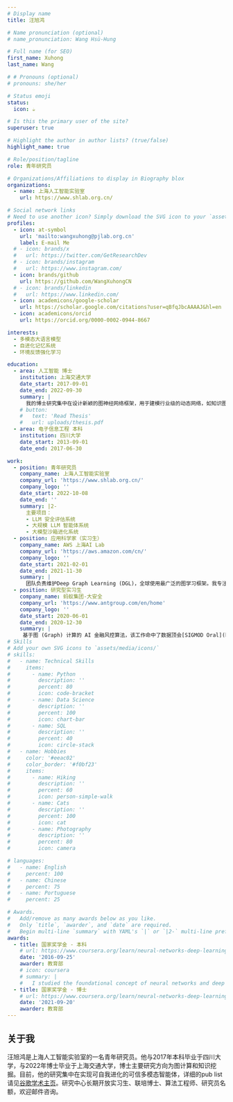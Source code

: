 ```yaml
---
# Display name
title: 汪旭鸿

# Name pronunciation (optional)
# name_pronunciation: Wang Hsü-Hung 

# Full name (for SEO)
first_name: Xuhong
last_name: Wang

# # Pronouns (optional)
# pronouns: she/her

# Status emoji
status:
  icon: ☕️

# Is this the primary user of the site?
superuser: true

# Highlight the author in author lists? (true/false)
highlight_name: true

# Role/position/tagline
role: 青年研究员

# Organizations/Affiliations to display in Biography blox
organizations:
  - name: 上海人工智能实验室
    url: https://www.shlab.org.cn/

# Social network links
# Need to use another icon? Simply download the SVG icon to your `assets/media/icons/` folder.
profiles:
  - icon: at-symbol
    url: 'mailto:wangxuhong@pjlab.org.cn'
    label: E-mail Me
  # - icon: brands/x
  #   url: https://twitter.com/GetResearchDev
  # - icon: brands/instagram
  #   url: https://www.instagram.com/
  - icon: brands/github
    url: https://github.com/WangXuhongCN
  # - icon: brands/linkedin
  #   url: https://www.linkedin.com/
  - icon: academicons/google-scholar
    url: https://scholar.google.com/citations?user=qBfqJbcAAAAJ&hl=en
  - icon: academicons/orcid
    url: https://orcid.org/0000-0002-0944-8667

interests:
  - 多模态大语言模型
  - 自进化记忆系统
  - 环境反馈强化学习

education:
  - area: 人工智能 博士
    institution: 上海交通大学
    date_start: 2017-09-01
    date_end: 2022-09-30
    summary: |
      我的博士研究集中在设计新颖的图神经网络框架，用于建模行业级的动态网络，如知识图谱、社交网络和金融网络。论文题目为*基于图深度学习的异常检测及动态关系建模*。
    # button:
    #   text: 'Read Thesis'
    #   url: uploads/thesis.pdf
  - area: 电子信息工程 本科
    institution: 四川大学
    date_start: 2013-09-01
    date_end: 2017-06-30

work:
  - position: 青年研究员
    company_name: 上海人工智能实验室
    company_url: 'https://www.shlab.org.cn/'
    company_logo: ''
    date_start: 2022-10-08
    date_end: ''
    summary: |2-
      主要项目：
      - LLM 安全评估系统
      - 大规模 LLM 智能体系统
      - 大模型沙箱进化系统
  - position: 应用科学家（实习生）
    company_name: AWS 上海AI Lab
    company_url: 'https://aws.amazon.com/cn/'
    company_logo: ''
    date_start: 2021-02-01
    date_end: 2021-11-30
    summary: |
      团队负责维护Deep Graph Learning (DGL)，全球使用最广泛的图学习框架。我专注于改进动态图神经网络算法的模型。
  - position: 研究型实习生
    company_name: 蚂蚁集团-大安全
    company_url: 'https://www.antgroup.com/en/home'
    company_logo: ''
    date_start: 2020-06-01
    date_end: 2020-12-30
    summary: |
     基于图 (Graph) 计算的 AI 金融风控算法，该工作命中了数据顶会[SIGMOD Oral](https://dl.acm.org/doi/abs/10.1145/3448016.3457564)。
# Skills
# Add your own SVG icons to `assets/media/icons/`
# skills:
#   - name: Technical Skills
#     items:
#       - name: Python
#         description: ''
#         percent: 80
#         icon: code-bracket
#       - name: Data Science
#         description: ''
#         percent: 100
#         icon: chart-bar
#       - name: SQL
#         description: ''
#         percent: 40
#         icon: circle-stack
#   - name: Hobbies
#     color: '#eeac02'
#     color_border: '#f0bf23'
#     items:
#       - name: Hiking
#         description: ''
#         percent: 60
#         icon: person-simple-walk
#       - name: Cats
#         description: ''
#         percent: 100
#         icon: cat
#       - name: Photography
#         description: ''
#         percent: 80
#         icon: camera

# languages:
#   - name: English
#     percent: 100
#   - name: Chinese
#     percent: 75
#   - name: Portuguese
#     percent: 25

# Awards.
#   Add/remove as many awards below as you like.
#   Only `title`, `awarder`, and `date` are required.
#   Begin multi-line `summary` with YAML's `|` or `|2-` multi-line prefix and indent 2 spaces below.
awards:
  - title: 国家奖学金 - 本科
    # url: https://www.coursera.org/learn/neural-networks-deep-learning
    date: '2016-09-25'
    awarder: 教育部
    # icon: coursera
    # summary: |
    #   I studied the foundational concept of neural networks and deep learning. By the end, I was familiar with the significant technological trends driving the rise of deep learning; build, train, and apply fully connected deep neural networks; implement efficient (vectorized) neural networks; identify key parameters in a neural network’s architecture; and apply deep learning to your own applications.
  - title: 国家奖学金 - 博士
    # url: https://www.coursera.org/learn/neural-networks-deep-learning
    date: '2021-09-20'
    awarder: 教育部
---
```


## 关于我

汪旭鸿是上海人工智能实验室的一名青年研究员。他与2017年本科毕业于四川大学，与2022年博士毕业于上海交通大学，博士主要研究方向为图计算和知识挖掘。目前，他的研究集中在实现可自我进化的可信多模态智能体，详细的pub list请见[谷歌学术主页](https://scholar.google.com/citations?user=qBfqJbcAAAAJ&hl=zh-CN&authuser=1)。研究中心长期开放实习生、联培博士、算法工程师、研究员名额，欢迎邮件咨询。
